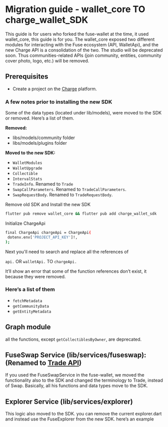 # Migration guide - wallet_core TO charge_wallet_SDK

This guide is for users who forked the fuse-wallet at the time, it used wallet_core, this guide is for you.
The wallet_core exposed two different modules for interacting with the Fuse ecosystem (API, WalletApi), and the new Charge API is a consolidation of the two. The studio will be deprecated soon. Thus communities-related APIs (join community, entities, community cover photo, logo, etc.) will be removed.

## Prerequisites

- Create a project on the [Charge](https://chargeweb3.com/) platform.

### A few notes prior to installing the new SDK

Some of the data types (located under lib/models), were moved to the SDK or removed. Here’s a list of them.

**Removed:**

- libs/models/community folder
- libs/models/plugins folder

**Moved to the new SDK:**

- `WalletModules`
- `WalletUpgrade`
- `Collectible`
- `IntervalStats`
- `TradeInfo`. Renamed to `Trade`
- `SwapCallParameters`. Renamed to `TradeCallParameters`.
- `SwapRequestBody`. Renamed to `TradeRequestBody`.

Remove old SDK and Install the new SDK

```bash
flutter pub remove wallet_core && flutter pub add charge_wallet_sdk
```

Initialize ChargeApi

```bash
final ChargeApi chargeApi = ChargeApi(
 dotenv.env['PROJECT_API_KEY']!,
);
```

Next you'll need to search and replace all the references of 

`api.` OR `walletApi.` TO `chargeApi.`

It’ll show an error that some of the function references don’t exist, it because they were removed. 

### Here’s a list of them

- `fetchMetadata`
- `getCommunityData`
- `getEntityMetadata`

## Graph module

all the functions, except `getCollectiblesByOwner`, are deprecated.

## FuseSwap Service (lib/services/fuseswap): (Renamed to [Trade API](https://docs.chargeweb3.com/docs/overview-3))

If you used the FuseSwapService in the fuse-wallet, we moved the functionality also to the SDK and changed the terminology to Trade, instead of Swap. Basically, all his functions and data types move to the SDK.

## Explorer Service (lib/services/explorer)

This logic also moved to the SDK. you can remove the current explorer.dart and instead use the FuseExplorer from the new SDK. here’s an example
